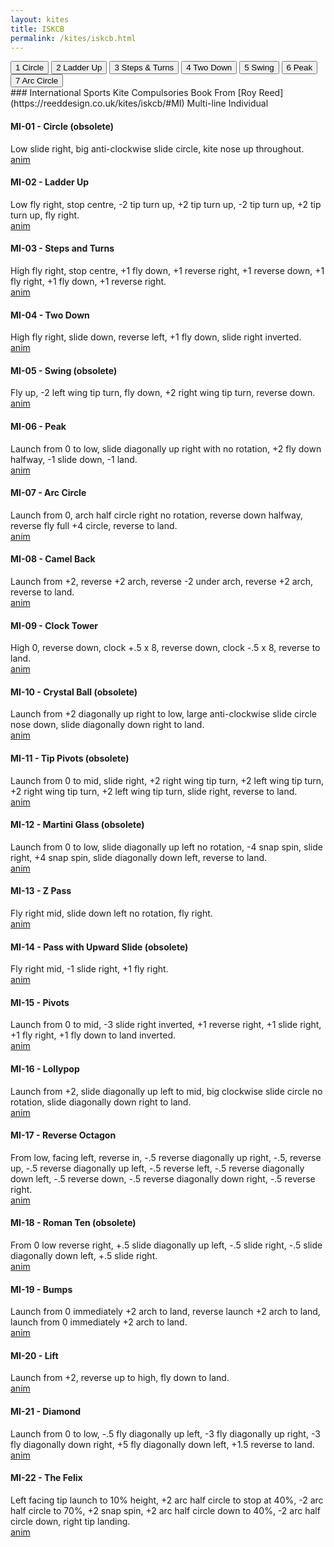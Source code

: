 ```yaml
---
layout: kites
title: ISKCB 
permalink: /kites/iskcb.html
---
```


<div class="button-bank left">
<input type="button" value="1 Circle" onclick="MI_01();" accesskey="l" />  
<input type="button" value="2 Ladder Up" onclick="MI_02();" accesskey="2" />  
<input type="button" value="3 Steps & Turns" onclick="MI_03();" accesskey="3" />  
<input type="button" value="4 Two Down" onclick="MI_04();" accesskey="4" />  
<input type="button" value="5 Swing" onclick="MI_05();" accesskey="5" />  
<input type="button" value="6 Peak" onclick="MI_06();" accesskey="6" />  
<input type="button" value="7 Arc Circle" onclick="MI_07();" accesskey="7" />  
</div>

<div id="iskcb-list">
### International Sports Kite Compulsories Book
From [Roy Reed](https://reeddesign.co.uk/kites/iskcb/#MI) Multi-line Individual

#### MI-01 - Circle (obsolete)
Low slide right, big anti-clockwise slide circle, kite nose up throughout.  
[anim](https://reeddesign.co.uk/kites/iskcb/mi01.html)


#### MI-02 - Ladder Up
Low fly right, stop centre, -2 tip turn up, +2 tip turn up, -2 tip turn up, +2 tip turn up, fly right.  
[anim](https://reeddesign.co.uk/kites/iskcb/mi02.html)


#### MI-03 - Steps and Turns
High fly right, stop centre, +1 fly down, +1 reverse right, +1 reverse down, +1 fly right, +1 fly down, +1 reverse right.  
[anim](https://reeddesign.co.uk/kites/iskcb/mi03.html)


#### MI-04 - Two Down
High fly right, slide down, reverse left, +1 fly down, slide right inverted.  
[anim](https://reeddesign.co.uk/kites/iskcb/mi04.html)


#### MI-05 - Swing (obsolete)
Fly up, -2 left wing tip turn, fly down, +2 right wing tip turn, reverse down.  
[anim](https://reeddesign.co.uk/kites/iskcb/mi05.html)


#### MI-06 - Peak
Launch from 0 to low, slide diagonally up right with no rotation, +2 fly down halfway, -1 slide down, -1 land.  
[anim](https://reeddesign.co.uk/kites/iskcb/mi06.html)


#### MI-07 - Arc Circle
Launch from 0, arch half circle right no rotation, reverse down halfway, reverse fly full +4 circle, reverse to land.  
[anim](https://reeddesign.co.uk/kites/iskcb/mi07.html)


#### MI-08 - Camel Back
Launch from +2, reverse +2 arch, reverse -2 under arch, reverse +2 arch, reverse to land.  
[anim](https://reeddesign.co.uk/kites/iskcb/mi08.html)


#### MI-09 - Clock Tower
High 0, reverse down, clock +.5 x 8, reverse down, clock -.5 x 8, reverse to land.  
[anim](https://reeddesign.co.uk/kites/iskcb/mi09.html)


#### MI-10 - Crystal Ball (obsolete)
Launch from +2 diagonally up right to low, large anti-clockwise slide circle nose down, slide diagonally down right to land.  
[anim](https://reeddesign.co.uk/kites/iskcb/mi10.html)


#### MI-11 - Tip Pivots (obsolete)
Launch from 0 to mid, slide right, +2 right wing tip turn, +2 left wing tip turn, +2 right wing tip turn, +2 left wing tip turn, slide right, reverse to land.  
[anim](https://reeddesign.co.uk/kites/iskcb/mi11.html)


#### MI-12 - Martini Glass (obsolete)
Launch from 0 to low, slide diagonally up left no rotation, -4 snap spin, slide right, +4 snap spin, slide diagonally down left, reverse to land.  
[anim](https://reeddesign.co.uk/kites/iskcb/mi12.html)


#### MI-13 - Z Pass
Fly right mid, slide down left no rotation, fly right.  
[anim](https://reeddesign.co.uk/kites/iskcb/mi13.html)


#### MI-14 - Pass with Upward Slide (obsolete)
Fly right mid, -1 slide right, +1 fly right.  
[anim](https://reeddesign.co.uk/kites/iskcb/mi14.html)


#### MI-15 - Pivots
Launch from 0 to mid, -3 slide right inverted, +1 reverse right, +1 slide right, +1 fly right, +1 fly down to land inverted.  
[anim](https://reeddesign.co.uk/kites/iskcb/mi15.html)


#### MI-16 - Lollypop
Launch from +2, slide diagonally up left to mid, big clockwise slide circle no rotation, slide diagonally down right to land.  
[anim](https://reeddesign.co.uk/kites/iskcb/mi16.html)


#### MI-17 - Reverse Octagon
From low, facing left, reverse in, -.5 reverse diagonally up right, -.5, reverse up, -.5 reverse diagonally up left, -.5 reverse left, -.5 reverse diagonally down left, -.5 reverse down, -.5 reverse diagonally down right, -.5 reverse right.  
[anim](https://reeddesign.co.uk/kites/iskcb/mi17.html)


#### MI-18 - Roman Ten (obsolete)
From 0 low reverse right, +.5 slide diagonally up left, -.5 slide right, -.5 slide diagonally down left, +.5 slide right.  
[anim](https://reeddesign.co.uk/kites/iskcb/mi18.html)


#### MI-19 - Bumps
Launch from 0 immediately +2 arch to land, reverse launch +2 arch to land, launch from 0 immediately +2 arch to land.  
[anim](https://reeddesign.co.uk/kites/iskcb/mi19.html)


#### MI-20 - Lift
Launch from +2, reverse up to high, fly down to land.  
[anim](https://reeddesign.co.uk/kites/iskcb/mi20.html)


#### MI-21 - Diamond
Launch from 0 to low, -.5 fly diagonally up left, -3 fly diagonally up right, -3 fly diagonally down right, +5 fly diagonally down left, +1.5 reverse to land.  
[anim](https://reeddesign.co.uk/kites/iskcb/mi21.html)


#### MI-22 - The Felix
Left facing tip launch to 10% height, +2 arc half circle to stop at 40%, -2 arc half circle to 70%, +2 snap spin, +2 arc half circle down to 40%, -2 arc half circle down, right tip landing.  
[anim](https://reeddesign.co.uk/kites/iskcb/mi22.html)
</div>
